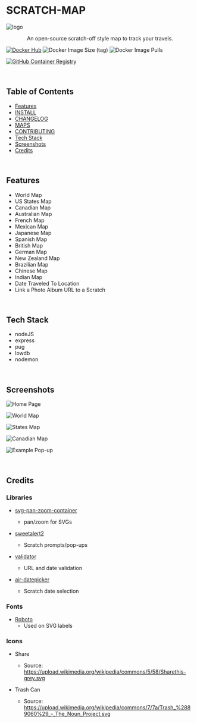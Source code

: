# SCRATCH-MAP

![logo](https://user-images.githubusercontent.com/11009228/201435148-647ed019-7cec-4e75-bce9-a4d1972fb4e9.jpg)

<p style="text-align: center;">An open-source scratch-off style map to track your travels.</p>

[![Docker Hub](https://img.shields.io/badge/DockerHub-image-blue?logo=docker&style=plastic)](https://hub.docker.com/r/ad3m3r5/scratch-map)
![Docker Image Size (tag)](https://img.shields.io/docker/image-size/ad3m3r5/scratch-map/latest?logo=docker&style=plastic)
![Docker Image Pulls](https://img.shields.io/docker/pulls/ad3m3r5/scratch-map?logo=docker&style=plastic)

[![GitHub Container Registry](https://img.shields.io/badge/ghcr.io-image-lightgrey?logo=github&style=plastic)](https://github.com/ad3m3r5/scratch-map/pkgs/container/scratch-map)

<br />

## Table of Contents
  - [Features](#features)
  - [INSTALL](docs/INSTALL.md)
  - [CHANGELOG](docs/CHANGELOG.md)
  - [MAPS](docs/MAPS.md)
  - [CONTRIBUTING](CONTRIBUTING.md)
  - [Tech Stack](#tech-stack)
  - [Screenshots](#screenshots)
  - [Credits](#credits)

<br />

## Features
  - World Map
  - US States Map
  - Canadian Map
  - Australian Map
  - French Map
  - Mexican Map
  - Japanese Map
  - Spanish Map
  - British Map
  - German Map
  - New Zealand Map
  - Brazilian Map
  - Chinese Map
  - Indian Map
  - Date Traveled To Location
  - Link a Photo Album URL to a Scratch

<br />

## Tech Stack
- nodeJS
- express
- pug
- lowdb
- nodemon

<br />

## Screenshots

![Home Page](https://user-images.githubusercontent.com/11009228/201794201-dcff2e3c-027e-45da-9379-6ee855838a14.png)

![World Map](https://user-images.githubusercontent.com/11009228/201389466-269d0fe5-88e0-42d6-bd9e-fe1fe79befb8.png)

![States Map](https://user-images.githubusercontent.com/11009228/201389708-1e3643a1-1cf6-4f23-98ec-e34a72acafd0.png)

![Canadian Map](https://user-images.githubusercontent.com/11009228/201794259-20e3f9b5-b126-4c8d-8cb0-820b6f16da0a.png)

![Example Pop-up](https://user-images.githubusercontent.com/11009228/201492766-4c1a7614-6d48-411f-90e4-97ac9a6f4ca1.png)

<br />

## Credits

### Libraries
- [svg-pan-zoom-container](https://github.com/luncheon/svg-pan-zoom-container)
  - pan/zoom for SVGs

- [sweetalert2](https://github.com/sweetalert2/sweetalert2)
  - Scratch prompts/pop-ups

- [validator](https://github.com/validatorjs/validator.js)
  - URL and date validation

- [air-datepicker](https://github.com/t1m0n/air-datepicker)
  - Scratch date selection


### Fonts
- [Roboto](https://fonts.google.com/specimen/Roboto)
  - Used on SVG labels

### Icons
- Share
  - Source: https://upload.wikimedia.org/wikipedia/commons/5/58/Sharethis-grey.svg

- Trash Can
  - Source: https://upload.wikimedia.org/wikipedia/commons/7/7a/Trash_%2889060%29_-_The_Noun_Project.svg
